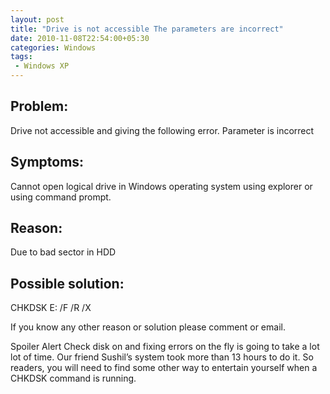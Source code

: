 ```yaml
---
layout: post
title: "Drive is not accessible The parameters are incorrect"
date: 2010-11-08T22:54:00+05:30
categories: Windows
tags:
 - Windows XP
---
```

## Problem:
Drive not accessible and giving the following error.
Parameter is incorrect

## Symptoms:
Cannot open logical drive in Windows operating system using explorer or using command prompt.

## Reason:
Due to bad sector in HDD

## Possible solution:
CHKDSK E: /F /R /X

If you know any other reason or solution please comment or email.

Spoiler Alert
Check disk on and fixing errors on the fly is going to take a lot lot of time. Our friend Sushil’s system took more than 13 hours to do it. So readers, you will need to find some other way to entertain yourself when a CHKDSK command is running.
